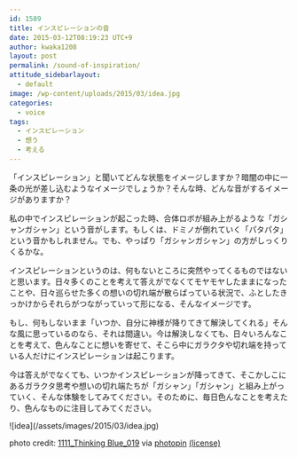```yaml
---
id: 1589
title: インスピレーションの音
date: 2015-03-12T08:19:23 UTC+9
author: kwaka1208
layout: post
permalink: /sound-of-inspiration/
attitude_sidebarlayout:
  - default
image: /wp-content/uploads/2015/03/idea.jpg
categories:
  - voice
tags:
  - インスピレーション
  - 想う
  - 考える
---
```

<p>
「インスピレーション」と聞いてどんな状態をイメージしますか？暗闇の中に一条の光が差し込むようなイメージでしょうか？そんな時、どんな音がするイメージがありますか？
</p>
<p>
私の中でインスピレーションが起こった時、合体ロボが組み上がるような「ガシャンガシャン」という音がします。もしくは、ドミノが倒れていく「パタパタ」という音かもしれません。でも、やっぱり「ガシャンガシャン」の方がしっくりくるかな。
</p>
<p>
インスピレーションというのは、何もないところに突然やってくるものではないと思います。日々多くのことを考えて答えがでなくてモヤモヤしたままになったことや、日々巡らせた多くの想いの切れ端が散らばっている状況で、ふとしたきっかけからそれらがつながっていって形になる、そんなイメージです。
</p>
<p>
もし、何もしないまま「いつか、自分に神様が降りてきて解決してくれる」そんな風に思っているのなら、それは間違い。今は解決しなくても、日々いろんなことを考えて、色んなことに想いを寄せて、そこら中にガラクタや切れ端を持っている人だけにインスピレーションは起こります。
</p>
<p>
今は答えがでなくても、いつかインスピレーションが降ってきて、そこかしこにあるガラクタ思考や想いの切れ端たちが「ガシャン」「ガシャン」と組み上がっていく、そんな体験をしてみてください。そのために、毎日色んなことを考えたり、色んなものに注目してみてください。
</p>
<p>
![idea](/assets/images/2015/03/idea.jpg)

photo credit: [1111_Thinking Blue_019](http://www.flickr.com/photos/87128770@N00/6320911129) via [photopin](http://photopin.com) [(license)](https://creativecommons.org/licenses/by/2.0/)
</p>